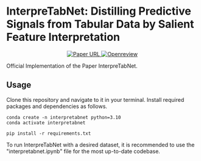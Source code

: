 # InterpreTabNet: Distilling Predictive Signals from Tabular Data by Salient Feature Interpretation

<p align="center">
  <a href="[https://arxiv.org/abs/2310.09656](https://arxiv.org/abs/2406.00426)">
    <img alt="Paper URL" src="https://img.shields.io/badge/arxiv-2310.09656-blue">
  </a>
  <a href="https://openreview.net/forum?id=4Ay23yeuz0">
    <img alt="Openreview" src="https://img.shields.io/badge/review-OpenReview-red">
  </a>
</p>

Official Implementation of the Paper InterpreTabNet.

## Usage

Clone this repository and navigate to it in your terminal. Install required packages and dependencies as follows.

```
conda create -n interpretabnet python=3.10
conda activate interpretabnet
```

```
pip install -r requirements.txt
```

To run InterpreTabNet with a desired dataset, it is recommended to use the "interpretabnet.ipynb" file for the most up-to-date codebase.
